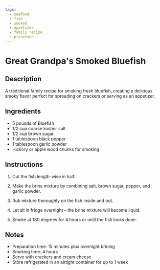 ```yaml
---
tags:
  - seafood
  - fish
  - smoked
  - appetizer
  - family recipe
  - preserved
---
```


# Great Grandpa's Smoked Bluefish

## Description

A traditional family recipe for smoking fresh bluefish, creating a delicious smoky flavor perfect for spreading on crackers or serving as an appetizer.

## Ingredients

- 5 pounds of Bluefish
- 1/2 cup coarse kosher salt
- 1/2 cup brown sugar
- 1 tablespoon black pepper
- 1 tablespoon garlic powder
- Hickory or apple wood chunks for smoking

## Instructions

1. Cut the fish length-wise in half.

2. Make the brine mixture by combining salt, brown sugar, pepper, and garlic powder.

3. Rub mixture thoroughly on the fish inside and out.

4. Let sit in fridge overnight – the brine mixture will become liquid.

5. Smoke at 180 degrees for 4 hours or until the fish looks done.

## Notes

- Preparation time: 15 minutes plus overnight brining
- Smoking time: 4 hours
- Serve with crackers and cream cheese
- Store refrigerated in an airtight container for up to 1 week
